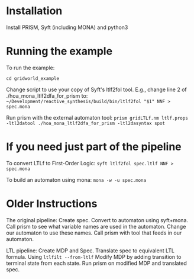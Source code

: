 # Installation
Install PRISM, Syft (including MONA) and python3

# Running the example
To run the example:

```cd gridworld_example```

Change script to use your copy of Syft's ltlf2fol tool. E.g., change line 2 of ./hoa_mona_ltlf2dfa_for_prism to:
```~/Development/reactive_synthesis/build/bin/ltlf2fol "$1" NNF > spec.mona```


Run prism with the external automaton tool:
```prism gridLTLf.nm ltlf.props -ltl2datool ./hoa_mona_ltlf2dfa_for_prism -ltl2dasyntax spot```



# If you need just part of the pipeline

To convert LTLf to First-Order Logic:
```syft ltlf2fol spec.ltlf NNF > spec.mona```

To build an automaton using mona:
```mona -w -u spec.mona```

# Older Instructions

The original pipeline:
Create spec.
Convert to automaton using syft+mona.
Call prism to see what variable names are used in the automaton.
Change our automaton to use these names.
Call prism with tool that feeds in our automaton.

LTL pipeline:
Create MDP and Spec.
Translate spec to equivalent LTL formula. Using ```ltlfilt --from-ltlf```
Modify MDP by adding transition to terminal state from each state.
Run prism on modified MDP and translated spec.


